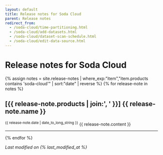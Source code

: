 ```yaml
---
layout: default
title: Release notes for Soda Cloud
parent: Release notes
redirect_from:
  - /soda-cloud/time-partitioning.html
  - /soda-cloud/add-datasets.html
  - /soda-cloud/dataset-scan-schedule.html
  - /soda-cloud/edit-data-source.html
---
```


# Release notes for Soda Cloud

{% assign notes = site.release-notes | where_exp:"item","item.products contains 'soda-cloud'" | sort:"date" | reverse %}
{% for release-note in notes %}
  <h2>[{{ release-note.products | join:', ' }}] {{ release-note.name }}</h2>
  <sup>{{ release-note.date | date_to_long_string }}</sup>
  {{ release-note.content }}
  <hr/>
{% endfor %}

*Last modified on {% last_modified_at %}*